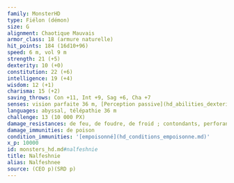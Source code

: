 ```yaml
---
family: MonsterHD
type: Fiélon (démon)
size: G
alignment: Chaotique Mauvais
armor_class: 18 (armure naturelle)
hit_points: 184 (16d10+96)
speed: 6 m, vol 9 m
strength: 21 (+5)
dexterity: 10 (+0)
constitution: 22 (+6)
intelligence: 19 (+4)
wisdom: 12 (+1)
charisma: 15 (+2)
saving_throws: Con +11, Int +9, Sag +6, Cha +7
senses: vision parfaite 36 m, [Perception passive](hd_abilities_dexterity_perception_passive.md) 11
languages: abyssal, télépathie 36 m
challenge: 13 (10 000 PX)
damage_resistances: de feu, de foudre, de froid ; contondants, perforants et tranchants infligés par des attaques non-magiques
damage_immunities: de poison
condition_immunities: '[empoisonné](hd_conditions_empoisonne.md)'
x_p: 10000
id: monsters_hd.md#nalfeshnie
title: Nalfeshnie
alias: Nalfeshnee
source: (CEO p)(SRD p)
---
```


